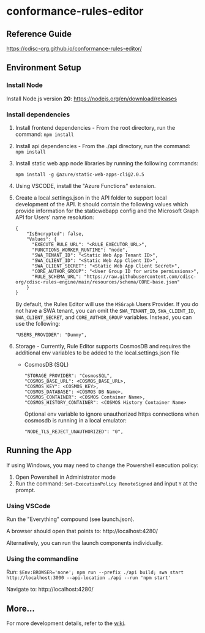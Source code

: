 # conformance-rules-editor

## Reference Guide

https://cdisc-org.github.io/conformance-rules-editor/

## Environment Setup

### Install Node

Install Node.js version **20**: https://nodejs.org/en/download/releases

### Install dependencies

1. Install frontend dependencies - From the root directory, run the command: `npm install`
2. Install api dependencies - From the ./api directory, run the command: `npm install`
3. Install static web app node libraries by running the following commands:
   ```
   npm install -g @azure/static-web-apps-cli@2.0.5
   ```
4. Using VSCODE, install the "Azure Functions" extension.
5. Create a local.settings.json in the API folder to support local development of the API. It should contain the following values which provide information for the staticwebapp config and the Microsoft Graph API for Users' name resolution:

   ```
   {
       "IsEncrypted": false,
       "Values": {
         "EXECUTE_RULE_URL": "<RULE_EXECUTOR_URL>",
         "FUNCTIONS_WORKER_RUNTIME": "node",
         "SWA_TENANT_ID": "<Static Web App Tenant ID>",
         "SWA_CLIENT_ID": "<Static Web App Client ID>",
         "SWA_CLIENT_SECRET": "<Static Web App Client Secret>",
         "CORE_AUTHOR_GROUP": "<User Group ID for write permissions>",
         "RULE_SCHEMA_URL": "https://raw.githubusercontent.com/cdisc-org/cdisc-rules-engine/main/resources/schema/CORE-base.json"
       }
   }
   ```

   By default, the Rules Editor will use the `MSGraph` Users Provider. If you do not have a SWA tenant, you can omit the `SWA_TENANT_ID`, `SWA_CLIENT_ID`, `SWA_CLIENT_SECRET`, and `CORE_AUTHOR_GROUP` variables. Instead, you can use the following:

   ```
   "USERS_PROVIDER": "Dummy",
   ```

6. Storage - Currently, Rule Editor supports CosmosDB and requires the additional env variables to be added to the local.settings.json file

   - CosmosDB (SQL)

     ```
     "STORAGE_PROVIDER": "CosmosSQL",
     "COSMOS_BASE_URL": <COSMOS_BASE_URL>,
     "COSMOS_KEY": <COSMOS_KEY>,
     "COSMOS_DATABASE": <COSMOS DB Name>,
     "COSMOS_CONTAINER": <COSMOS Container Name>,
     "COSMOS_HISTORY_CONTAINER": <COSMOS History Container Name>
     ```

     Optional env variable to ignore unauthorized https connections when cosmosdb is running in a local emulator:

     ```
     "NODE_TLS_REJECT_UNAUTHORIZED": "0",
     ```

## Running the App

If using Windows, you may need to change the Powershell execution policy:

1. Open Powershell in Administrator mode
2. Run the command: `Set-ExecutionPolicy RemoteSigned` and input `Y` at the prompt.

### Using VSCode

Run the "Everything" compound (see launch.json).

A browser should open that points to: http://localhost:4280/

Alternatively, you can run the launch components individually.

### Using the commandline

Run: `$Env:BROWSER='none'; npm run --prefix ./api build; swa start http://localhost:3000 --api-location ./api --run 'npm start'`

Navigate to: http://localhost:4280/

## More...

For more development details, refer to the [wiki](https://github.com/cdisc-org/conformance-rules-editor/wiki).
